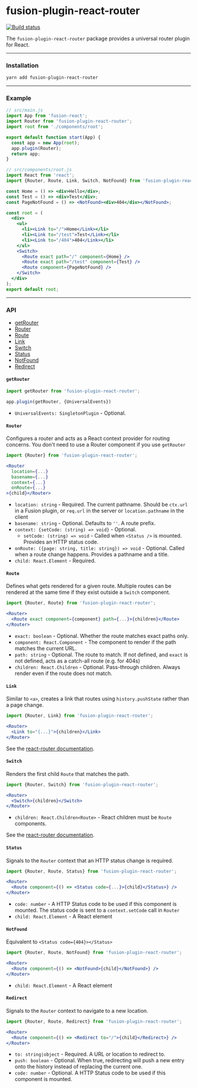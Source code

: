 # fusion-plugin-react-router

[![Build status](https://badge.buildkite.com/e7e66157aa0c6e75c355db44ddf818637e7f00f9d7d640c879.svg?branch=master)](https://buildkite.com/uberopensource/fusion-plugin-react-router)

The `fusion-plugin-react-router` package provides a universal router plugin for React.

---

### Installation

```sh
yarn add fusion-plugin-react-router
```

---

### Example

```jsx
// src/main.js
import App from 'fusion-react';
import Router from 'fusion-plugin-react-router';
import root from './components/root';

export default function start(App) {
  const app = new App(root);
  app.plugin(Router);
  return app;
}

// src/components/root.js
import React from 'react';
import {Router, Route, Link, Switch, NotFound} from 'fusion-plugin-react-router';

const Home = () => <div>Hello</div>;
const Test = () => <div>Test</div>;
const PageNotFound = () => <NotFound><div>404</div></NotFound>;

const root = (
  <div>
    <ul>
      <li><Link to="/">Home</Link></li>
      <li><Link to="/test">Test</Link></li>
      <li><Link to="/404">404</Link></li>
    </ul>
    <Switch>
      <Route exact path="/" component={Home} />
      <Route exact path="/test" component={Test} />
      <Route component={PageNotFound} />
    </Switch>
  </div>
);
export default root;
```

---

### API

- [getRouter](#getrouter)
- [Router](#router)
- [Route](#route)
- [Link](#link)
- [Switch](#switch)
- [Status](#status)
- [NotFound](#notfound)
- [Redirect](#redirect)

#### `getRouter`

```jsx
import getRouter from 'fusion-plugin-react-router';

app.plugin(getRouter, {UniversalEvents})
```

- `UniversalEvents: SingletonPlugin` - Optional.

#### `Router`

Configures a router and acts as a React context provider for routing concerns. You don't need to use a Router component if you use `getRouter`

```jsx
import {Router} from 'fusion-plugin-react-router';

<Router
  location={...}
  basename={...}
  context={...}
  onRoute={...}
>{child}</Router>
```

- `location: string` - Required. The current pathname. Should be `ctx.url` in a Fusion plugin, or `req.url` in the server or `location.pathname` in the client
- `basename: string` - Optional. Defaults to `''`. A route prefix.
- `context: {setCode: (string) => void}` - Optional.
  - `setCode: (string) => void` - Called when `<Status />` is mounted. Provides an HTTP status code.
- `onRoute: ({page: string, title: string}) => void` - Optional. Called when a route change happens. Provides a pathname and a title.
- `child: React.Element` - Required.

#### `Route`

Defines what gets rendered for a given route. Multiple routes can be rendered at the same time if they exist outside a `Switch` component.

```jsx
import {Router, Route} from 'fusion-plugin-react-router';

<Router>
  <Route exact component={component} path={...}>{children}</Route>
</Router>
```

- `exact: boolean` - Optional. Whether the route matches exact paths only.
- `component: React.Component` - The component to render if the path matches the current URL.
- `path: string` - Optional. The route to match. If not defined, and `exact` is not defined, acts as a catch-all route (e.g. for 404s)
- `children: React.Children` - Optional. Pass-through children. Always render even if the route does not match.

#### `Link`

Similar to `<a>`, creates a link that routes using `history.pushState` rather than a page change.

```jsx
import {Router, Link} from 'fusion-plugin-react-router';

<Router>
  <Link to="{...}">{children}</Link>
</Router>
```

See the [react-router documentation](https://reacttraining.com/react-router/web/api/Link).

#### `Switch`

Renders the first child `Route` that matches the path.

```jsx
import {Router, Switch} from 'fusion-plugin-react-router';

<Router>
  <Switch>{children}</Switch>
</Router>
```

- `children: React.Children<Route>` - React children must be `Route` components.

See the [react-router documentation](https://reacttraining.com/react-router/web/api/Switch).

#### `Status`

Signals to the `Router` context that an HTTP status change is required.

```jsx
import {Router, Route, Status} from 'fusion-plugin-react-router';

<Router>
  <Route component={() => <Status code={...}>{child}</Status>} />
</Router>
```

- `code: number` - A HTTP Status code to be used if this component is mounted. The status code is sent to a `context.setCode` call in `Router`
- `child: React.Element` - A React element

#### `NotFound`

Equivalent to `<Status code={404}></Status>`

```jsx
import {Router, Route, NotFound} from 'fusion-plugin-react-router';

<Router>
  <Route component={() => <NotFound>{child}</NotFound>} />
</Router>
```

- `child: React.Element` - A React element

#### `Redirect`

Signals to the `Router` context to navigate to a new location.

```jsx
import {Router, Route, Redirect} from 'fusion-plugin-react-router';

<Router>
  <Route component={() => <Redirect to="/">{child}</Redirect>} />
</Router>
```

- `to: string|object` - Required. A URL or location to redirect to.
- `push: boolean` - Optional. When true, redirecting will push a new entry onto the history instead of replacing the current one.
- `code: number` - Optional. A HTTP Status code to be used if this component is mounted.

